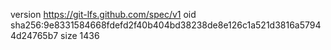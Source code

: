 version https://git-lfs.github.com/spec/v1
oid sha256:9e8331584668fdefd2f40b404bd38238de8e126c1a521d3816a57944d24765b7
size 1436
